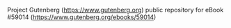 Project Gutenberg (https://www.gutenberg.org) public repository for
eBook #59014 (https://www.gutenberg.org/ebooks/59014)

